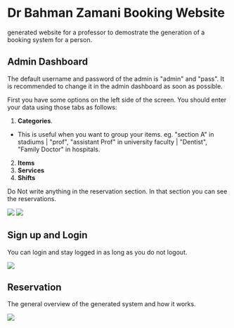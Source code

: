 # Dr Bahman Zamani Booking Website
 
 generated website for a professor to demostrate the generation of a booking system for a person.
 
 ## Admin Dashboard
 
 The default username and password of the admin is "admin" and "pass". It is recommended to change it in the admin dashboard as soon as possible.
 
 First you have some options on the left side of the screen. You should enter your data using those tabs as follows:
 1.  **Categories**. 
   - This is useful when you want to group your items. eg. "section A" in stadiums | "prof", "assistant Prof" in university faculty | "Dentist", "Family Doctor" in    hospitals. 
2. **Items** 
3. **Services**
4. **Shifts**

Do Not write anything in the reservation section. In that section you can see the reservations.
 
 
 ![](https://github.com/mohPYdev/RESGEN/blob/main/statics/dashboard%20demo%201.gif)
 ![](https://github.com/mohPYdev/RESGEN/blob/main/statics/dashboard%20demo%202.gif)


## Sign up and Login

You can login and stay logged in as long as you do not logout.

![](https://github.com/mohPYdev/RESGEN/blob/main/statics/login%20demo.gif)


## Reservation

The general overview of the generated system and how it works.

![](https://github.com/mohPYdev/RESGEN/blob/main/statics/reservation%20demo.gif)
